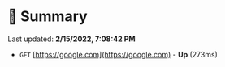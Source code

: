 # 📖 Summary
Last updated: **2/15/2022, 7:08:42 PM**

- `GET` [https://google.com](https://google.com) - **Up** (273ms)
